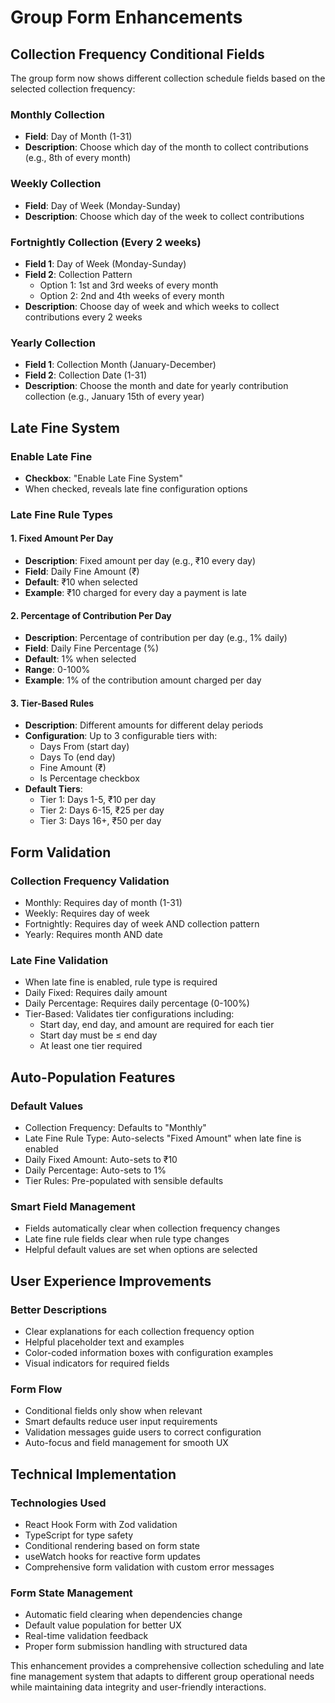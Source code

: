 # Group Form Enhancements

## Collection Frequency Conditional Fields

The group form now shows different collection schedule fields based on the selected collection frequency:

### Monthly Collection
- **Field**: Day of Month (1-31)
- **Description**: Choose which day of the month to collect contributions (e.g., 8th of every month)

### Weekly Collection
- **Field**: Day of Week (Monday-Sunday)  
- **Description**: Choose which day of the week to collect contributions

### Fortnightly Collection (Every 2 weeks)
- **Field 1**: Day of Week (Monday-Sunday)
- **Field 2**: Collection Pattern 
  - Option 1: 1st and 3rd weeks of every month
  - Option 2: 2nd and 4th weeks of every month
- **Description**: Choose day of week and which weeks to collect contributions every 2 weeks

### Yearly Collection
- **Field 1**: Collection Month (January-December)
- **Field 2**: Collection Date (1-31)
- **Description**: Choose the month and date for yearly contribution collection (e.g., January 15th of every year)

## Late Fine System

### Enable Late Fine
- **Checkbox**: "Enable Late Fine System"
- When checked, reveals late fine configuration options

### Late Fine Rule Types

#### 1. Fixed Amount Per Day
- **Description**: Fixed amount per day (e.g., ₹10 every day)
- **Field**: Daily Fine Amount (₹)
- **Default**: ₹10 when selected
- **Example**: ₹10 charged for every day a payment is late

#### 2. Percentage of Contribution Per Day
- **Description**: Percentage of contribution per day (e.g., 1% daily)
- **Field**: Daily Fine Percentage (%)
- **Default**: 1% when selected
- **Range**: 0-100%
- **Example**: 1% of the contribution amount charged per day

#### 3. Tier-Based Rules
- **Description**: Different amounts for different delay periods
- **Configuration**: Up to 3 configurable tiers with:
  - Days From (start day)
  - Days To (end day)  
  - Fine Amount (₹)
  - Is Percentage checkbox
- **Default Tiers**:
  - Tier 1: Days 1-5, ₹10 per day
  - Tier 2: Days 6-15, ₹25 per day  
  - Tier 3: Days 16+, ₹50 per day

## Form Validation

### Collection Frequency Validation
- Monthly: Requires day of month (1-31)
- Weekly: Requires day of week
- Fortnightly: Requires day of week AND collection pattern
- Yearly: Requires month AND date

### Late Fine Validation
- When late fine is enabled, rule type is required
- Daily Fixed: Requires daily amount
- Daily Percentage: Requires daily percentage (0-100%)
- Tier-Based: Validates tier configurations including:
  - Start day, end day, and amount are required for each tier
  - Start day must be ≤ end day
  - At least one tier required

## Auto-Population Features

### Default Values
- Collection Frequency: Defaults to "Monthly"
- Late Fine Rule Type: Auto-selects "Fixed Amount" when late fine is enabled
- Daily Fixed Amount: Auto-sets to ₹10
- Daily Percentage: Auto-sets to 1%
- Tier Rules: Pre-populated with sensible defaults

### Smart Field Management
- Fields automatically clear when collection frequency changes
- Late fine rule fields clear when rule type changes
- Helpful default values are set when options are selected

## User Experience Improvements

### Better Descriptions
- Clear explanations for each collection frequency option
- Helpful placeholder text and examples
- Color-coded information boxes with configuration examples
- Visual indicators for required fields

### Form Flow
- Conditional fields only show when relevant
- Smart defaults reduce user input requirements
- Validation messages guide users to correct configuration
- Auto-focus and field management for smooth UX

## Technical Implementation

### Technologies Used
- React Hook Form with Zod validation
- TypeScript for type safety
- Conditional rendering based on form state
- useWatch hooks for reactive form updates
- Comprehensive form validation with custom error messages

### Form State Management
- Automatic field clearing when dependencies change
- Default value population for better UX
- Real-time validation feedback
- Proper form submission handling with structured data

This enhancement provides a comprehensive collection scheduling and late fine management system that adapts to different group operational needs while maintaining data integrity and user-friendly interactions.
